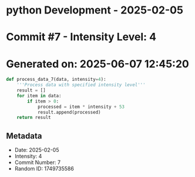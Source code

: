 ﻿# python Development - 2025-02-05
# Commit #7 - Intensity Level: 4
# Generated on: 2025-06-07 12:45:20
```python
def process_data_7(data, intensity=4):
    '''Process data with specified intensity level'''
    result = []
    for item in data:
        if item > 0:
            processed = item * intensity + 53
            result.append(processed)
    return result
```
## Metadata
- Date: 2025-02-05
- Intensity: 4
- Commit Number: 7
- Random ID: 1749735586

